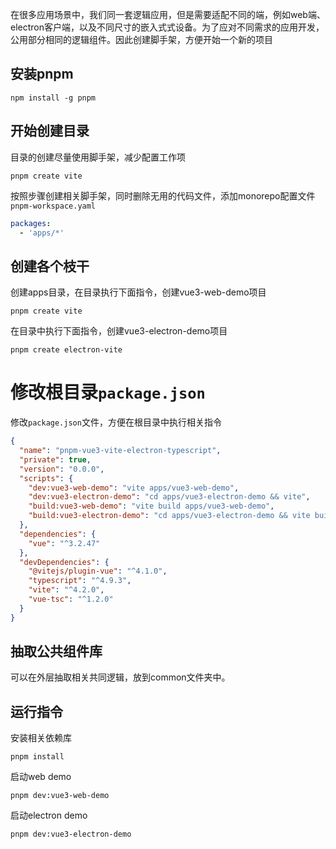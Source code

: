 在很多应用场景中，我们同一套逻辑应用，但是需要适配不同的端，例如web端、electron客户端，以及不同尺寸的嵌入式式设备。为了应对不同需求的应用开发，公用部分相同的逻辑组件。因此创建脚手架，方便开始一个新的项目
## 安装pnpm
```
npm install -g pnpm
```
## 开始创建目录
目录的创建尽量使用脚手架，减少配置工作项
```
pnpm create vite
```
按照步骤创建相关脚手架，同时删除无用的代码文件，添加monorepo配置文件`pnpm-workspace.yaml`
```yaml
packages:
  - 'apps/*'
```

## 创建各个枝干
创建apps目录，在目录执行下面指令，创建vue3-web-demo项目
```
pnpm create vite
```
在目录中执行下面指令，创建vue3-electron-demo项目
```
pnpm create electron-vite
```
# 修改根目录`package.json`
修改`package.json`文件，方便在根目录中执行相关指令
```json
{
  "name": "pnpm-vue3-vite-electron-typescript",
  "private": true,
  "version": "0.0.0",
  "scripts": {
    "dev:vue3-web-demo": "vite apps/vue3-web-demo",
    "dev:vue3-electron-demo": "cd apps/vue3-electron-demo && vite",    
    "build:vue3-web-demo": "vite build apps/vue3-web-demo",
    "build:vue3-electron-demo": "cd apps/vue3-electron-demo && vite build"
  },
  "dependencies": {
    "vue": "^3.2.47"
  },
  "devDependencies": {
    "@vitejs/plugin-vue": "^4.1.0",
    "typescript": "^4.9.3",
    "vite": "^4.2.0",
    "vue-tsc": "^1.2.0"
  }
}
```
## 抽取公共组件库
可以在外层抽取相关共同逻辑，放到common文件夹中。
## 运行指令
安装相关依赖库
```
pnpm install
```
启动web demo
```
pnpm dev:vue3-web-demo
```
启动electron demo
```
pnpm dev:vue3-electron-demo
```